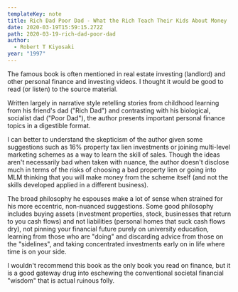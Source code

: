```yaml
---
templateKey: note
title: Rich Dad Poor Dad - What the Rich Teach Their Kids About Money
date: 2020-03-19T15:59:15.272Z
path: 2020-03-19-rich-dad-poor-dad
author:
  - Robert T Kiyosaki
year: "1997"
---
```


The famous book is often mentioned in real estate investing (landlord) and other personal finance and investing videos. I thought it would be good to read (or listen) to the source material.

Written largely in narrative style retelling stories from childhood learning from his friend's dad ("Rich Dad") and contrasting with his biological, socialist dad ("Poor Dad"), the author presents important personal finance topics in a digestible format.

I can better to understand the skepticism of the author given some suggestions such as 16% property tax lien investments or joining multi-level marketing schemes as a way to learn the skill of sales. Though the ideas aren't necessarily bad when taken with nuance, the author doesn't disclose much in terms of the risks of choosing a bad property lien or going into MLM thinking that you will make money from the scheme itself (and not the skills developed applied in a different business).

The broad philosophy he espouses make a lot of sense when strained for his more eccentric, non-nuanced suggestions. Some good philosophy includes buying assets (investment properties, stock, businesses that return to you cash flows) and not liabilities (personal homes that suck cash flows dry), not pinning your financial future purely on university education, learning from those who are "doing" and discarding advice from those on the "sidelines", and taking concentrated investments early on in life where time is on your side.

I wouldn't recommend this book as the only book you read on finance, but it is a good gateway drug into eschewing the conventional societal financial "wisdom" that is actual ruinous folly.
